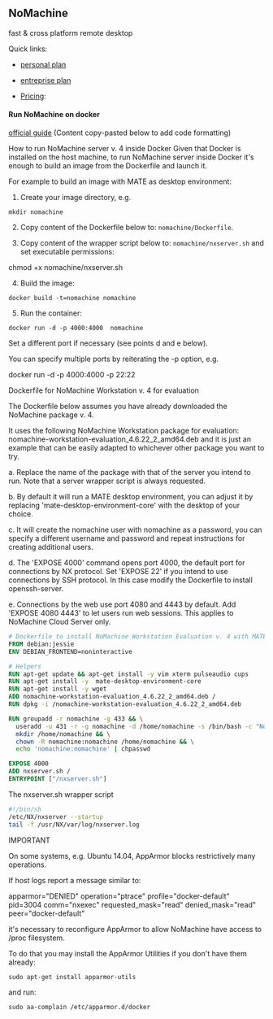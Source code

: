 ## NoMachine

fast & cross platform remote desktop

Quick links:

  - [personal plan](https://www.nomachine.com/everybody)
  - [entreprise plan](https://www.nomachine.com/enterprise)

  - [Pricing](https://www.nomachine.com/buyonline):


#### Run NoMachine on docker

[official guide](https://www.nomachine.com/DT08M00099)
(Content copy-pasted below to add code formatting)

How to run NoMachine server v. 4 inside Docker
Given that Docker is installed on the host machine, to run NoMachine server inside Docker it's enough to build an image from the Dockerfile and launch it.

For example to build an image with MATE as desktop environment:

1. Create your image directory, e.g.
  ```shell
  mkdir nomachine
  ```

2. Copy content of the Dockerfile below to: `nomachine/Dockerfile`.

3. Copy content of the wrapper script below to: `nomachine/nxserver.sh` and set executable permissions:

  chmod +x nomachine/nxserver.sh

4. Build the image:

  ```
  docker build -t=nomachine nomachine
  ```

5. Run the container:

  ```
  docker run -d -p 4000:4000  nomachine
  ```

Set a different port if necessary (see points d and e below).

You can specify multiple ports by reiterating the -p option, e.g.

docker run -d -p 4000:4000 -p 22:22



Dockerfile for NoMachine Workstation v. 4 for evaluation

The Dockerfile below assumes you have already downloaded the NoMachine package v. 4.

It uses the following NoMachine Workstation package for evaluation: nomachine-workstation-evaluation_4.6.22_2_amd64.deb and it is just an example that can be easily adapted to whichever other package you want to try.

  a. Replace the name of the package with that of the server you intend to run. Note that a server wrapper script is always requested.

  b. By default it will run a MATE desktop environment, you can adjust it by replacing 'mate-desktop-environment-core'  with the desktop of your choice.

  c. It will create the nomachine user with nomachine as a password, you can specify a different username and password and repeat instructions for creating additional users.

  d. The 'EXPOSE 4000' command opens port 4000, the default port for connections by NX protocol. Set 'EXPOSE 22' if you intend to use connections by SSH protocol. In this case modify the Dockerfile to install openssh-server.

  e. Connections by the web use port 4080 and 4443 by default. Add 'EXPOSE 4080 4443' to let users run web sessions. This applies to NoMachine Cloud Server only.



```dockerfile
# Dockerfile to install NoMachine Workstation Evaluation v. 4 with MATE interface
FROM debian:jessie
ENV DEBIAN_FRONTEND=noninteractive

# Helpers
RUN apt-get update && apt-get install -y vim xterm pulseaudio cups
RUN apt-get install -y  mate-desktop-environment-core
RUN apt-get install -y wget
ADD nomachine-workstation-evaluation_4.6.22_2_amd64.deb /
RUN dpkg -i /nomachine-workstation-evaluation_4.6.22_2_amd64.deb

RUN groupadd -r nomachine -g 433 && \
  useradd -u 431 -r -g nomachine -d /home/nomachine -s /bin/bash -c "NoMachine" nomachine && \
  mkdir /home/nomachine && \
  chown -R nomachine:nomachine /home/nomachine && \
  echo 'nomachine:nomachine' | chpasswd

EXPOSE 4000
ADD nxserver.sh /
ENTRYPOINT ["/nxserver.sh"]
```


The nxserver.sh wrapper script

```bash
#!/bin/sh
/etc/NX/nxserver --startup
tail -f /usr/NX/var/log/nxserver.log
```



IMPORTANT

On some systems, e.g. Ubuntu 14.04, AppArmor blocks restrictively many operations.


If host logs report a message similar to:

apparmor="DENIED" operation="ptrace" profile="docker-default" pid=3004 comm="nxexec" requested_mask="read" denied_mask="read" peer="docker-default"

it's necessary to reconfigure AppArmor to allow NoMachine have access to /proc filesystem.

To do that you may install the AppArmor Utilities if you don't have them already:

```shell
sudo apt-get install apparmor-utils
```

and run:

```shell
sudo aa-complain /etc/apparmor.d/docker
```
